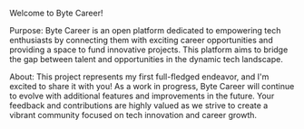 Welcome to Byte Career!

Purpose:
Byte Career is an open platform dedicated to empowering tech enthusiasts by connecting them with exciting career opportunities and providing a space to fund innovative projects. This platform aims to bridge the gap between talent and opportunities in the dynamic tech landscape.

About:
This project represents my first full-fledged endeavor, and I'm excited to share it with you! As a work in progress, Byte Career will continue to evolve with additional features and improvements in the future. Your feedback and contributions are highly valued as we strive to create a vibrant community focused on tech innovation and career growth.
